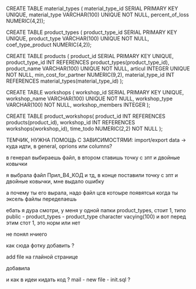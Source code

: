 CREATE TABLE material_types ( material_type_id SERIAL PRIMARY KEY UNIQUE, material_type VARCHAR(100) UNIQUE NOT NULL, percent_of_loss NUMERIC(4,2));

CREATE TABLE product_types ( product_type_id SERIAL PRIMARY KEY UNIQUE, product_type VARCHAR(100) UNIQUE NOT NULL, coef_type_product NUMERIC(4,2));

CREATE TABLE products ( product_id SERIAL PRIMARY KEY UNIQUE, product_type_id INT REFERENCES product_types(product_type_id), product_name VARCHAR(100) UNIQUE NOT NULL, articul INTEGER UNIQUE NOT NULL, min_cost_for_partner NUMERIC(9,2), material_type_id INT REFERENCES material_types(material_type_id) );

CREATE TABLE workshops ( workshop_id SERIAL PRIMARY KEY UNIQUE, workshop_name VARCHAR(100) UNIQUE NOT NULL, workshop_type VARCHAR(100) NOT NULL, workshop_members INTEGER );

CREATE TABLE product_workshops( product_id INT REFERENCES products(product_id), workshop_id INT REFERENCES workshops(workshop_id), time_todo NUMERIC(2,2) NOT NULL );

ТЕМЧИК, НУЖНА ПОМОЩЬ С ЗАВИСИМОСТЯМИ: import/export data -> куда идти, в general, oprions или columns?

в генерал выбираешь файл, в  втором ставишь точку с зпт и двойные ковычки


я выбрала файл Прил_В4_КОД и тд, в конце поставили точку с зпт и двойные ковычки, мне выдало ошибку 

а почему ты его вырала, надо файл цсв котоыре появятсья когда ты эксель файлы переделаешь 

ебать я дура 
смотри, у меня у одной папки product_types, стоит 1, типо public - product_types - product_type character vacying(100) и вот перед этим стот 1, это норм или нет 

не понял нчиего

как сюда фотку добавить ?


add file на глайной странице


 добавила



и как в идеи кидать код ? mail - new file - init.sql ?

